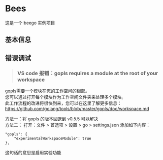 # Bees
这是一个 beego 实例项目

## 基本信息

## 错误调试
> ### VS code 报错：gopls requires a module at the root of your workspace
gopls需要一个模块在您的工作空间的根部。  
您可以通过打开每个模块作为工作空间文件夹来处理多个模块。  
此工作流程的改进将很快到来，您可以在这里了解更多信息：  
https://github.com/golang/tools/blob/master/gopls/doc/workspace.md  

方法一：将 gopls 的版本回退到 v0.5.5 可以解决  
方法二：
打开：文件 > 首选项 > 设置 > go > settings.json 添加如下内容：
```
"gopls": {
    "experimentalWorkspaceModule": true
},
```
这句话的意思是启用实验功能